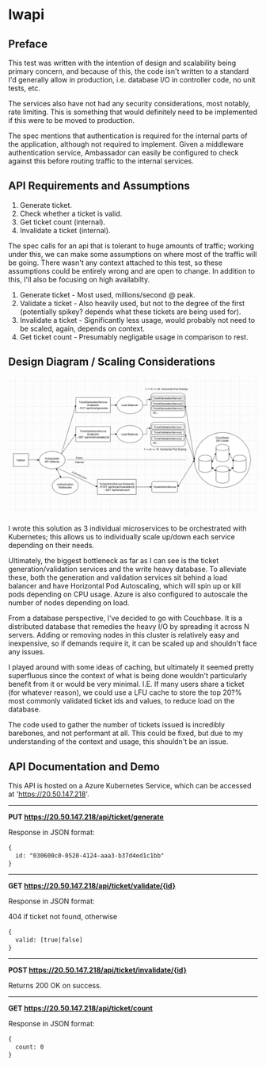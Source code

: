 # lwapi

## Preface
This test was written with the intention of design and scalability being primary concern, and because of this, the code isn't written to a standard I'd generally allow in production, i.e. database I/O in controller code, no unit tests, etc. 

The services also have not had any security considerations, most notably, rate limiting. This is something that would definitely need to be implemented if this were to be moved to production.

The spec mentions that authentication is required for the internal parts of the application, although not required to implement. Given a middleware authentication service, Ambassador can easily be configured to check against this before routing traffic to the internal services.

## API Requirements and Assumptions
1. Generate ticket.
2. Check whether a ticket is valid.
3. Get ticket count (internal).
4. Invalidate a ticket (internal).

The spec calls for an api that is tolerant to huge amounts of traffic; working under this, we can make some assumptions on where most of the traffic will be going. There wasn't any context attached to this test, so these assumptions could be entirely wrong and are open to change. In addition to this, I'll also be focusing on high availabilty.

1. Generate ticket - Most used, millions/second @ peak.
2. Validate a ticket - Also heavily used, but not to the degree of the first (potentially spikey? depends what these tickets are being used for).
3. Invalidate a ticket - Significantly less usage, would probably not need to be scaled, again, depends on context.
4. Get ticket count - Presumably negligable usage in comparison to rest.

## Design Diagram / Scaling Considerations
![](https://github.com/LukasCollishaw/lwapitest/blob/master/design.PNG)

I wrote this solution as 3 individual microservices to be orchestrated with Kubernetes; this allows us to individually scale up/down each service depending on their needs.

Ultimately, the biggest bottleneck as far as I can see is the ticket generation/validation services and the write heavy database. To alleviate these, both the generation and validation services sit behind a load balancer and have Horizontal Pod Autoscaling, which will spin up or kill pods depending on CPU usage. Azure is also configured to autoscale the number of nodes depending on load.

From a database perspective, I've decided to go with Couchbase. It is a distributed database that remedies the heavy I/O by spreading it across N servers. Adding or removing nodes in this cluster is relatively easy and inexpensive, so if demands require it, it can be scaled up and shouldn't face any issues.

I played around with some ideas of caching, but ultimately it seemed pretty superfluous since the context of what is being done wouldn't particularly benefit from it or would be very minimal. I.E. If many users share a ticket (for whatever reason), we could use a LFU cache to store the top 20?% most commonly validated ticket ids and values, to reduce load on the database.

The code used to gather the number of tickets issued is incredibly barebones, and not performant at all. This could be fixed, but due to my understanding of the context and usage, this shouldn't be an issue.
## API Documentation and Demo
This API is hosted on a Azure Kubernetes Service, which can be accessed at 'https://20.50.147.218'.

***

**PUT https://20.50.147.218/api/ticket/generate**

Response in JSON format:

```
{
  id: "030600c0-0520-4124-aaa3-b37d4ed1c1bb"
}
```
***
**GET https://20.50.147.218/api/ticket/validate/{id}**

Response in JSON format:

404 if ticket not found, otherwise
```
{
  valid: [true|false]
}
```
***
**POST https://20.50.147.218/api/ticket/invalidate/{id}**

Returns 200 OK on success.

***
**GET https://20.50.147.218/api/ticket/count**

Response in JSON format: 
```
{
  count: 0
}
```
